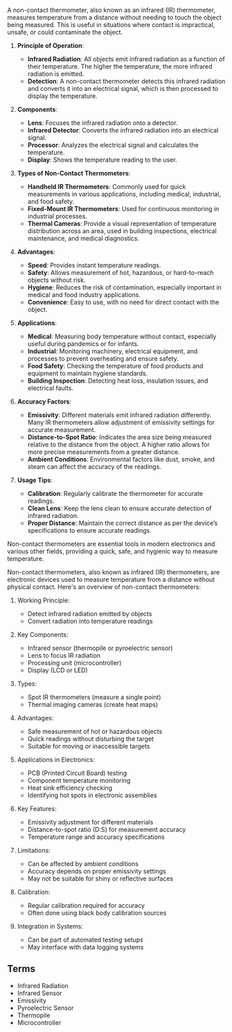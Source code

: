 A non-contact thermometer, also known as an infrared (IR) thermometer, measures temperature from a distance without needing to touch the object being measured. This is useful in situations where contact is impractical, unsafe, or could contaminate the object.

1. **Principle of Operation**:
   - **Infrared Radiation**: All objects emit infrared radiation as a function of their temperature. The higher the temperature, the more infrared radiation is emitted.
   - **Detection**: A non-contact thermometer detects this infrared radiation and converts it into an electrical signal, which is then processed to display the temperature.

2. **Components**:
   - **Lens**: Focuses the infrared radiation onto a detector.
   - **Infrared Detector**: Converts the infrared radiation into an electrical signal.
   - **Processor**: Analyzes the electrical signal and calculates the temperature.
   - **Display**: Shows the temperature reading to the user.

3. **Types of Non-Contact Thermometers**:
   - **Handheld IR Thermometers**: Commonly used for quick measurements in various applications, including medical, industrial, and food safety.
   - **Fixed-Mount IR Thermometers**: Used for continuous monitoring in industrial processes.
   - **Thermal Cameras**: Provide a visual representation of temperature distribution across an area, used in building inspections, electrical maintenance, and medical diagnostics.

4. **Advantages**:
   - **Speed**: Provides instant temperature readings.
   - **Safety**: Allows measurement of hot, hazardous, or hard-to-reach objects without risk.
   - **Hygiene**: Reduces the risk of contamination, especially important in medical and food industry applications.
   - **Convenience**: Easy to use, with no need for direct contact with the object.

5. **Applications**:
   - **Medical**: Measuring body temperature without contact, especially useful during pandemics or for infants.
   - **Industrial**: Monitoring machinery, electrical equipment, and processes to prevent overheating and ensure safety.
   - **Food Safety**: Checking the temperature of food products and equipment to maintain hygiene standards.
   - **Building Inspection**: Detecting heat loss, insulation issues, and electrical faults.

6. **Accuracy Factors**:
   - **Emissivity**: Different materials emit infrared radiation differently. Many IR thermometers allow adjustment of emissivity settings for accurate measurement.
   - **Distance-to-Spot Ratio**: Indicates the area size being measured relative to the distance from the object. A higher ratio allows for more precise measurements from a greater distance.
   - **Ambient Conditions**: Environmental factors like dust, smoke, and steam can affect the accuracy of the readings.

7. **Usage Tips**:
   - **Calibration**: Regularly calibrate the thermometer for accurate readings.
   - **Clean Lens**: Keep the lens clean to ensure accurate detection of infrared radiation.
   - **Proper Distance**: Maintain the correct distance as per the device’s specifications to ensure accurate readings.

Non-contact thermometers are essential tools in modern electronics and various other fields, providing a quick, safe, and hygienic way to measure temperature.

Non-contact thermometers, also known as infrared (IR) thermometers, are electronic devices used to measure temperature from a distance without physical contact. Here's an overview of non-contact thermometers:

1. Working Principle:
   - Detect infrared radiation emitted by objects
   - Convert radiation into temperature readings

2. Key Components:
   - Infrared sensor (thermopile or pyroelectric sensor)
   - Lens to focus IR radiation
   - Processing unit (microcontroller)
   - Display (LCD or LED)

3. Types:
   - Spot IR thermometers (measure a single point)
   - Thermal imaging cameras (create heat maps)

4. Advantages:
   - Safe measurement of hot or hazardous objects
   - Quick readings without disturbing the target
   - Suitable for moving or inaccessible targets

5. Applications in Electronics:
   - PCB (Printed Circuit Board) testing
   - Component temperature monitoring
   - Heat sink efficiency checking
   - Identifying hot spots in electronic assemblies

6. Key Features:
   - Emissivity adjustment for different materials
   - Distance-to-spot ratio (D:S) for measurement accuracy
   - Temperature range and accuracy specifications

7. Limitations:
   - Can be affected by ambient conditions
   - Accuracy depends on proper emissivity settings
   - May not be suitable for shiny or reflective surfaces

8. Calibration:
   - Regular calibration required for accuracy
   - Often done using black body calibration sources

9. Integration in Systems:
   - Can be part of automated testing setups
   - May interface with data logging systems

## Terms

- Infrared Radiation
- Infrared Sensor
- Emissivity
- Pyroelectric Sensor
- Thermopile
- Microcontroller

